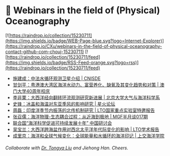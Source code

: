 # 🌊 Webinars in the field of (Physical) Oceanography

[![https://raindrop.io/collection/15230711](https://img.shields.io/badge/WEB-Page-blue.svg?logo=Internet-Explorer)](https://raindrop.io/CXu/webinars-in-the-field-of-physical-oceanography-contact-github-com-chouj-15230711) [![https://raindrop.io/collection/15230711/feed](https://img.shields.io/badge/RSS-Feed-orange.svg?logo=rss)](https://raindrop.io/collection/15230711/feed)

<!-- BLOG-POST-LIST:START -->
- [施建成：中法水循环观测卫星介绍 | CNISDE](https://mp.weixin.qq.com/s/L8yJTr2x168HrdR4UmuV-w)
- [甘剑平：粤港澳大湾区海洋水动力、富营养化、缺氧及其变化趋势和对策 | 澳门大学40周年校庆](https://um2.umac.mo/apps/com/bulletin.nsf/nrsview/27AC42696C924E92482586E900417181)
- [李非栗：大西洋经向翻转环流观测研究新进展 | 北京大学大气与海洋科学系](https://mp.weixin.qq.com/s/GYBdekc9QB6I6Q0lNmvThA)
- [史锋：冰盖和海温对东亚季风的影响研究 | 星火论坛](https://mp.weixin.qq.com/s/l84PwPlj221QhNPnVzA-sg)
- [周磊：印度洋季节内振荡的北传机制研究 | LTO国家重点实验室特邀报告](https://mp.weixin.qq.com/s/K99wdXogNkBThuZXWtIIEw)
- [张召儒：海洋物理-生态耦合过程：从近海到极地 | MGF半月谈017期](https://mp.weixin.qq.com/s/yDtnM6solt901tuH2cYgGQ)
- [联合国“海洋科学促进可持续发展十年” 中国研讨会](https://mp.weixin.qq.com/s/PCm3oFFa4mS8nEOk8bC22g)
- [吴宝兰：大西洋跨海盆作用对西北太平洋年代际变化的影响 | LTO学术报告](https://mp.weixin.qq.com/s/7329ZQO4azq1tLvZmyMzSQ)
- [成里京：海洋和全球气候变化：全球能量和水循环的海洋印记 | 上交海洋学院](https://mp.weixin.qq.com/s/KaXW7belgpM4TnvdeBOAng)
<!-- BLOG-POST-LIST:END -->

###### Collaborate with [Dr. Tongya Liu](https://liutongya.github.io/) and Jiehong Han. Cheers.
